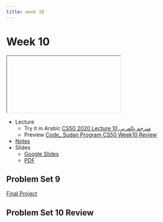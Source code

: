 ```yaml
---
title: week 10
---
```


# Week 10

<iframe src=" "></iframe>


- Lecture
  - Try it in Arabic
    [CS50 2020 Lecture 10 مترجم بالعربي](#)
  - Preview
    [Code_ Sudan Program CS50 Week10 Review](#)
- [Notes](https://cs50.harvard.edu/x/2021/notes/10/)
- Slides
  - <a href="https://docs.google.com/presentation/d/1PGkigilY9bl0_1aUJAbxxmhkpdoOm-Duhtw03PzKz40/edit?usp=sharing">Google Slides</a>
  - <a href="https://cdn.cs50.net/2020/fall/lectures/10/lecture10.pdf">PDF</a> 
<!-- - Source Code
  - <a href="#">Index</a>
  - <a href="#">PDF</a>
  - <a href="#">Zip</a> -->

## Problem Set 9

[Final Project](#)

## Problem Set 10 Review 
<!-- <div class="box" >Speller Review  <iframe src="https://www.youtube.com/embed/S_3NvpLje3M"></iframe></div>
<div class="box" >Caesar Review  <iframe src="https://www.youtube.com/embed/3BcjXzNlT0w"></iframe></div> -->

